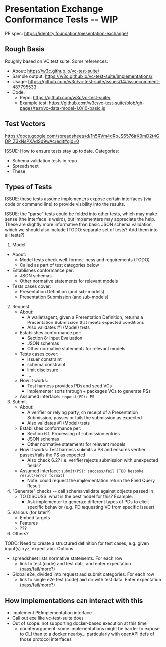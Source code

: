 # Presentation Exchange Conformance Tests -- WIP

PE spec: https://identity.foundation/presentation-exchange/

## Rough Basis

Roughly based on VC test suite. Some references:
- About: https://w3c.github.io/vc-test-suite/
- Sample output: https://w3c.github.io/vc-test-suite/implementations/
- Usage: https://github.com/w3c/vc-test-suite/issues/14#issuecomment-487795533
- Code: 
  - Repo: https://github.com/w3c/vc-test-suite/
  - Example test: https://github.com/w3c/vc-test-suite/blob/gh-pages/test/vc-data-model-1.0/10-basic.js

## Test Vectors

https://docs.google.com/spreadsheets/d/1h5RVm4dRpJS6576jrK9mD2t4GDP_Z3xNsPXAdSd9wAc/edit#gid=0

ISSUE: How to ensure tests stay up to date. Categories:
- Schema validation tests in repo
- Spreadsheet
- These

## Types of Tests

ISSUE: these tests assume implementers expose certain interfaces (via code or command line) to provide visibility into the results.  

ISSUE: the "parse" tests could be folded into other tests, which may make sense (the interface is weird), but implementers may appreciate the help. These are slightly more informative than basic JSON schema validation, which we should also include (TODO: separate set of tests? Add them into all tests?) 

1. Model
  - About: 
    - Model tests check well-formed-ness and requirements (TODO)
    - Called as part of test categories below
  - Establishes conformance per:
    - JSON schemas
    - Other normative statements for relevant models 
  - Tests cases cover:
    - Presentation Definition (and sub-models)
    - Presentation Submission (and sub-models)
2. Request
    - About: 
      - A wallet/agent, given a Presentation Definition, returns a Presentation Submission that meets expected conditions
      - Also validates #1 (Model) tests
    - Establishes conformance per:
        - Section 8: Input Evaluation
        - JSON schemas
        - Other normative statements for relevant models 
    - Tests cases cover: 
      - issuer constraint
      - schema constraint
      - limit disclosure 
      - ...
    - How it works:
      - Test harness provides PDs and seed VCs 
      - Implementer sorts through + packages VCs to generate PSs
    - Assumed interface: `request(PD): PS`
3. Submit
    - About:
      -  A verifier or relying party, on receipt of a Presentation Submission, passes or fails the submission as expected
      - Also validates #1 (Model) tests
    - Establishes conformance per:
        - Section 6.1: Processing of submission entries
        - JSON schemas
        - Other normative statements for relevant models 
    - How it works: Test harness submits a PS and ensures verifier passes/fails the PS as expected 
      - Also check 6.2? I.e. verifier rejects submission with unexpected fields?
    - Assumed interface: `submit(PS): success/fail [TBD bespoke result/error format]`
      - Note: could request the implementation return the Field Query Result
4. "Generate" checks -- call schema validate against objects passed in
    - TO DISCUSS: what is the best model for this? Example:
      - Ask implementer to generate different types of PDs to elicit specific behavior (e.g. PD requesting VC from specific issuer)
5. Various (for later?)
    - Embed targets
    - Features
    - ???
6. Others?

TODO: Need to create a structured definition for test cases, e.g. given input(s) xyz, expect abc. Options
- spreadsheet lists normative statements. For each row
  - link to test (code) and test data, and enter expectation (pass/fail/more?)
- Global e2e, divided into request and submit categories. For each row
  - link to single e2e test (code) and dir with test data. Enter expectation (pass/fail/more?)


## How implementations can interact with this

- Implement PEImplementation interface
- Call out exe like vc-test-suite does
- Out of scope: not supporting docker-based execution at this time
  - counterargument: some implementations might be harder to expose to CLI than to a docker nearby... particularly with [openAPI defs](https://github.com/Sphereon-Opensource/pex-openapi) of those protocol interfaces
